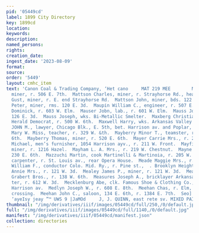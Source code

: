 ```yaml
---
pid: '05449cd'
label: 1899 City Directory
key: 1899cd
location: 
keywords: 
description: 
named_persons: 
rights: 
creation_date: 
ingest_date: '2023-08-09'
format: 
source: 
order: '5449'
layout: cmhc_item
text: 'Canon Coal & Trading Company, ‘Het cano     MAT 219 MEE        Matthews William,
  miner, r. 506 E. 7th.  Mattson Charles, miner, r. Strayhorse Rd., head E. 5th.  Mattson
  Gust, miner, r. E. end Strayhorse Rd.  Mattson John, miner, bds. 122 S. Toledo av.  Mattson
  Peter, miner, rms. 120 E. 3d.  Maupin William C., engineer, r. 507 E. 8th.  Mauser
  Dominick, r. 603 W. Elm.  Mauser Jobn, lab., r. 601 W. Elm.  Mauss John, lab., rms.
  126 E. 3d.  Mauss Joseph, wks. Bi-Metallic Smelter.  Maxberg Christian, carries
  Herald Democrat, r. 500 W. 6th.  Maxwell Harry, wks. Arkansas Valley Smelter.  MAXWELL
  JOHN M., lawyer, Chicago Blk., E. 5th, bet. Harrison av. and Poplar, r. 329 W. 8th.  Maxwell
  Mary W. Miss, teacher, r. 329 W. &th.  Mayberry Minor T., teamster, rms. 211 E.
  6th.  Mayberry Thomas, miner, r. 520 E. 6th.  Mayer Carrie Mrs., r. 214 W. 7th.  Mayerle
  Michael, men’s furnisher, 1054 Harrison ayv., r. 211 W. Front.  Mayfield Henry,
  miner, r. 1216 Hazel.  Mayham L. A. Mrs., r. 219 W. Chestnut.  Mayne Theodore, saloon,
  230 E. 6th.  Mazzuchi Martin, cook Martinelli & Martinoia, r. 205 W. 3d.  Mead Albert,
  carpenter, r. St. Louis av., rear Opera House.  Meade Maggie Mrs., r. 430 E. 7th.  Meal
  William F., conductor Colo. Mid. Ry., r. Pine st.,  . Brooklyn Heights.  Mealey
  Annie Mrs., r. 121 W. 3d.  Mealey James P., miner, r. 121 W. 3d.  Meany Leo, clk.
  Grabert Bros., r. 138 W. 6th.  Measures Joseph A., bricklayer Arkansas Valley Smel-
  ter, r. 612 W. 3d.  Mecklenburg Abe, clk. Famous Shoe & Clothing Co., rms. 19, 303
  Harrison av.  Medlyn Joseph W., r. 608 E. 8th.  Meehan Chas, r. Elm, W. of R. R.
  crossing.  Meehan John C., saloon, 134 E. 6th, r. 1384 E. 7th.  Seo] ‘sauesNsu]
  ‘ayeIsy jeay ”™ UWS 9 |JaMOd     J, J. QUINN, east rete sv. MIXED PAINTS '
thumbnail: "/img/derivatives/iiif/images/05449cd/full/250,/0/default.jpg"
full: "/img/derivatives/iiif/images/05449cd/full/1140,/0/default.jpg"
manifest: "/img/derivatives/iiif/05449cd/manifest.json"
collection: directories
---
```

